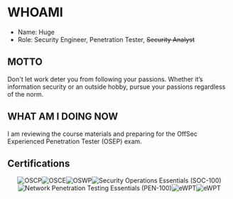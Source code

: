 # WHOAMI

 - Name: Huge
 - Role: Security Engineer, Penetration Tester, ~~Security Analyst~~

## MOTTO

Don't let work deter you from following your passions. Whether it’s information security or an outside hobby, pursue your passions regardless of the norm.

## WHAT AM I DOING NOW

I am reviewing the course materials and preparing for the OffSec Experienced Penetration Tester (OSEP) exam.

## Certifications

<div style="display: flex; justify-content: center; flex-wrap: wrap;">
  <img src="/public/badge_oscp.png" alt="OSCP" />
  <img src="/public/badge_osce.png" alt="OSCE" />
  <img src="/public/badge_oswp.png" alt="OSWP" />
  <img src="/public/badge_soc-100.png" alt="Security Operations Essentials (SOC-100)" />
  <img src="/public/badge_pen-100.png" alt="Network Penetration Testing Essentials (PEN-100)" />
  <img src="/public/badge_eWPT.png" alt="eWPT" />
  <img src="/public/badge_crtp.png" alt="eWPT" />
</div>